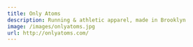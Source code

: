 ```yaml
---
title: Only Atoms
description: Running & athletic apparel, made in Brooklyn
image: /images/onlyatoms.jpg
url: http://onlyatoms.com/
---
```

